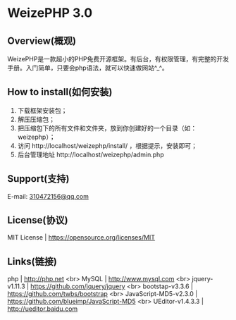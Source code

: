 # WeizePHP 3.0

## Overview(概观)

WeizePHP是一款超小的PHP免费开源框架。有后台，有权限管理，有完整的开发手册。入门简单，只要会php语法，就可以快速做网站^_^。

## How to install(如何安装)

 1. 下载框架安装包；
 2. 解压压缩包；
 3. 把压缩包下的所有文件和文件夹，放到你创建好的一个目录（如：weizephp）；
 4. 访问 http://localhost/weizephp/install/ ，根据提示，安装即可；
 5. 后台管理地址 http://localhost/weizephp/admin.php

## Support(支持)

E-mail: 310472156@qq.com

## License(协议)

MIT License | https://opensource.org/licenses/MIT

## Links(链接)

php | http://php.net \<br>
MySQL | http://www.mysql.com \<br>
jquery-v1.11.3 | https://github.com/jquery/jquery \<br>
bootstap-v3.3.6 | https://github.com/twbs/bootstrap \<br>
JavaScript-MD5-v2.3.0 | https://github.com/blueimp/JavaScript-MD5 \<br>
UEditor-v1.4.3.3 | http://ueditor.baidu.com
